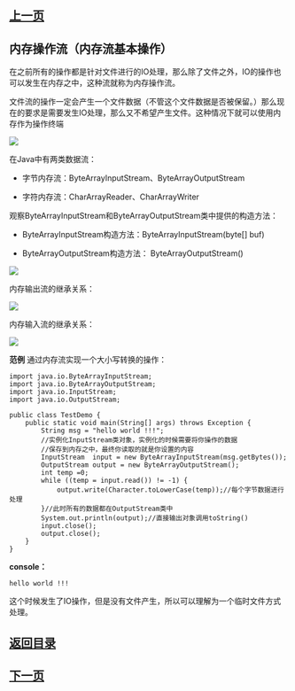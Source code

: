 ## [上一页](course82)
##  内存操作流（内存流基本操作）

在之前所有的操作都是针对文件进行的IO处理，那么除了文件之外，IO的操作也可以发生在内存之中，这种流就称为内存操作流。

文件流的操作一定会产生一个文件数据（不管这个文件数据是否被保留。）那么现在的要求是需要发生IO处理，那么又不希望产生文件。这种情况下就可以使用内存作为操作终端

![](http://ww2.sinaimg.cn/large/0060lm7Tly1fnrxtyqqhhj30vh0hh79q.jpg)

在Java中有两类数据流：

- 字节内存流：ByteArrayInputStream、ByteArrayOutputStream

- 字符内存流：CharArrayReader、CharArrayWriter

观察ByteArrayInputStream和ByteArrayOutputStream类中提供的构造方法：

- ByteArrayInputStream构造方法：ByteArrayInputStream(byte[] buf)

- ByteArrayOutputStream构造方法： ByteArrayOutputStream()


![](http://ww4.sinaimg.cn/large/0060lm7Tly1fnry2yx09yj30ve0hkjx7.jpg)

内存输出流的继承关系：

![](http://ww2.sinaimg.cn/large/0060lm7Tly1fnry5mow9hj30ve0hjdlk.jpg)

内存输入流的继承关系：

![](http://ww3.sinaimg.cn/large/0060lm7Tly1fnry802xi2j30vc0hgwjr.jpg)

**范例** 通过内存流实现一个大小写转换的操作：

	import java.io.ByteArrayInputStream;
	import java.io.ByteArrayOutputStream;
	import java.io.InputStream;
	import java.io.OutputStream;
	
	public class TestDemo {
		public static void main(String[] args) throws Exception {
			String msg = "hello world !!!";
			//实例化InputStream类对象，实例化的时候需要将你操作的数据
			//保存到内存之中，最终你读取的就是你设置的内容
			InputStream  input = new ByteArrayInputStream(msg.getBytes());
			OutputStream output = new ByteArrayOutputStream();
			int temp =0;
			while ((temp = input.read()) != -1) {
				output.write(Character.toLowerCase(temp));//每个字节数据进行处理
			}//此时所有的数据都在OutputStream类中
			System.out.println(output);//直接输出对象调用toString()
			input.close();
			output.close();
		}	
	}
**console：**

	hello world !!!

这个时候发生了IO操作，但是没有文件产生，所以可以理解为一个临时文件方式处理。



## [返回目录](https://wuchengcheng110120.github.io/aliyunjava3/list)
## [下一页](course84)
